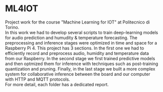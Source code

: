 # ML4IOT
Project work for the course "Machine Learning for IOT" at Politecnico di Torino.  
In this work we had to develop several scripts to train deep-learning models for audio prediction and humudity & temperature forecasting. The preprocessing and inference stages were optimized in time and space for a Raspberry Pi 4. This project has 3 sections. In the first one we had to efficiently record and preprocess audio, humidity and temperature data from our Raspberry. In the second stage we first trained predictive models and then optmized them for inference with techniques such as post-training quantization and pruning. Finally, in the last stage we built a more complex system for collaborative inference between the board and our computer with HTTP and MQTT protocols.  
For more detail, each folder has a dedicated report.
